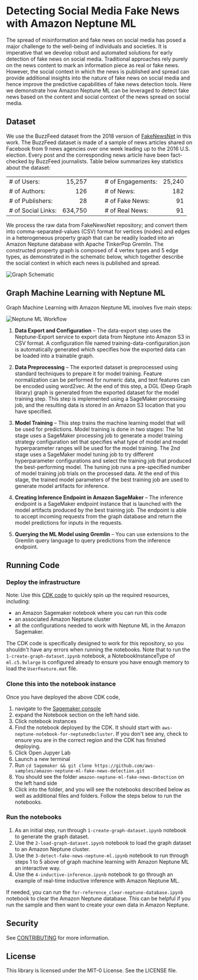 # Detecting Social Media Fake News with Amazon Neptune ML

The spread of misinformation and fake news on social media has posed a major challenge to the well-being of individuals and societies. It is imperative that we develop robust and automated solutions for early detection of fake news on social media. Traditional approaches rely purely on the news content to mark an information piece as real or fake news. However, the social context in which the news is published and spread can provide additional insights into the nature of fake news on social media and hence improve the predictive capabilities of fake news detection tools.  Here we demonstrate how Amazon Neptune ML can be leveraged to detect fake news based on the content and social context of the news spread on social media.

## Dataset

We use the BuzzFeed dataset from the 2018 version of [FakeNewsNet](https://github.com/KaiDMML/FakeNewsNet) in this work. The BuzzFeed dataset is made of a sample of news articles shared on Facebook from 9 news agencies over one week leading up to the 2016 U.S. election. Every post and the corresponding news article have been fact-checked by BuzzFeed journalists. Table below summarizes key statistics about the dataset:

|                    |         |   |   |                   |        |
|--------------------|--------:|---|---|-------------------|-------:|
| # of Users:        |  15,257 |   |   | # of Engagements: | 25,240 |
| # of Authors:      |     126 |   |   | # of News:        |    182 |
| # of Publishers:   |      28 |   |   | # of Fake News:   |     91 |
| # of Social Links: | 634,750 |   |   | # of Real News:   |     91 |

We process the raw data from FakeNewsNet repository; and convert them into comma-separated-values (CSV) format for vertices (nodes) and edges in a heterogeneous property graph that can be readily loaded into an Amazon Neptune database with Apache TinkerPop Gremlin. The constructed property graph is composed of 4 vertex types and 5 edge types, as demonstrated in the schematic below, which together describe the social context in which each news is published and spread. 

![Graph Schematic](img/graph-schematic.png)

## Graph Machine Learning with Neptune ML

Graph Machine Learning with Amazon Neptune ML involves five main steps:

![Neptune ML Workflow](img/neptune-ML-workflow.png)

1. **Data Export and Configuration** – The data-export step uses the Neptune-Export service to export data from Neptune into Amazon S3 in CSV format. A configuration file named training-data-configuration.json is automatically generated which specifies how the exported data can be loaded into a trainable graph.

2. **Data Preprocessing** – The exported dataset is preprocessed using standard techniques to prepare it for model training. Feature normalization can be performed for numeric data, and text features can be encoded using word2vec. At the end of this step, a DGL (Deep Graph library) graph is generated from the exported dataset for the model training step. This step is implemented using a SageMaker processing job, and the resulting data is stored in an Amazon S3 location that you have specified.

3. **Model Training** – This step trains the machine learning model that will be used for predictions. Model training is done in two stages: The 1st stage uses a SageMaker processing job to generate a model training strategy configuration set that specifies what type of model and model hyperparameter ranges will be used for the model training. The 2nd stage uses a SageMaker model tuning job to try different hyperparameter configurations and select the training job that produced the best-performing model. The tuning job runs a pre-specified number of model training job trials on the processed data. At the end of this stage, the trained model parameters of the best training job are used to generate model artifacts for inference.

4. **Creating Inference Endpoint in Amazon SageMaker** – The inference endpoint is a SageMaker endpoint instance that is launched with the model artifacts produced by the best training job. The endpoint is able to accept incoming requests from the graph database and return the model predictions for inputs in the requests. 

5. **Querying the ML Model using Gremlin** – You can use extensions to the Gremlin query language to query predictions from the inference endpoint.

## Running Code
### Deploy the infrastructure
Note: Use this [CDK code](https://github.com/aws-samples/aws-cdk-wrapper-for-amazon-neptune-export-for-fake-news-detection) to quickly spin up the required resources, including:
* an Amazon Sagemaker notebook where you can run this code
* an associated Amazon Neptune cluster
* all the configurations needed to work with Neptune ML in the Amazon Sagemaker. 

The CDK code is specifically designed to work for this repository, so you shouldn't have any errors when running the notebooks. Note that to run the `1-create-graph-dataset.ipynb` notebook, a NotebookInstanceType of `ml.c5.9xlarge` is configured already to ensure you have enough memory to load the `UserFeature.mat` file.

### Clone this into the notebook instance
Once you have deployed the above CDK code, 
1. navigate to the [Sagemaker console](https://console.aws.amazon.com/sagemaker/) 
2. expand the Notebook section on the left hand side. 
3. Click notebook instances
4. Find the notebook deployed by the CDK. It should start with `aws-neptune-notebook-for-neptunedbcluster`. If you don't see any, check to ensure you are in the correct region and the CDK has finished deploying.
5. Click Open Jupyer Lab
6. Launch a new terminal
7. Run `cd Sagemaker && git clone https://github.com/aws-samples/amazon-neptune-ml-fake-news-detection.git`
8. You should see the folder `amazon-neptune-ml-fake-news-detection` on the left hand side
9. Click into the folder, and you will see the notebooks described below as well as additional files and folders. Follow the steps below to run the notebooks.

### Run the notebooks
1. As an initial step, run through `1-create-graph-dataset.ipynb` notebook to generate the graph dataset.
2. Use the `2-load-graph-dataset.ipynb` notebook to load the graph dataset to an Amazon Neptune cluster.
3. Use the `3-detect-fake-news-neptune-ml.ipynb` notebook to run through steps 1 to 5 above of graph machine learning with Amazon Neptune ML an interactive way.
4. Use the `4-inductive-inference.ipynb` notebook to go through an example of real-time inductive inference with Amazon Neptune ML.

If needed, you can run the `for-reference_clear-neptune-database.ipynb` notebook to clear the Amazon Neptune database. This can be helpful if you run the sample and then want to create your own data in Amazon Neptune. 


## Security

See [CONTRIBUTING](CONTRIBUTING.md#security-issue-notifications) for more information.

## License

This library is licensed under the MIT-0 License. See the LICENSE file.


